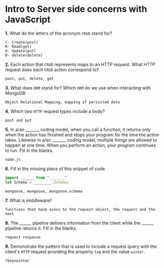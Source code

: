 # Intro to Server side concerns with JavaScript

**1.** What do the letters of the acronym `CRUD` stand for?
<!-- enter you answer in the space below -->
```
C- Create(post)
R- Read(get)
U- Update(put)
D- delete(delete)
```
**2.** Each action that `CRUD` represents maps to an HTTP request. What HTTP request does each `CRUD` action correspond to?
<!-- enter you answer in the space below -->
```
post, put, delete, get
```
**3.** What does `ORM` stand for? Which `ORM` do we use when interacting with MongoDB
<!-- enter you answer in the space below -->
```
Object Relational Mapping, mapping of persisted data
```
**4.** Which two `HTTP` request types include a body?
<!-- enter you answer in the space below -->
```
post and put
```
**5.** In a/an _______ coding model, when you call a function, it returns only when the action has finished and stops your program for the time the action takes. Likewise in a/an _______ coding model, multiple things are allowed to happen at one time. When you perform an action, your program continues to run.  Fill in the blanks.
<!-- enter you answer in the space below -->
```
node.js
```

**6.** Fill in the missing piece of this snippet of code.
```js
import ______ from "_______"
let Schema = ________.Schema;
```
<!-- enter you answer in the space below -->
```
mongoose, mongoose, mongoose.schema
```
**7.** What is middleware?
<!-- enter you answer in the space below -->
```
functions that have acess to the request object, the request and the next
```
**8.** The ______ pipeline delivers information from the client while the ______ pipeline returns it. Fill in the blanks. 
<!-- enter you answer in the space below -->
```
request response
```
**9.** 
Demonstrate the pattern that is used to include a request query with the client's `HTTP` request providing the property `tag` and the value `winter`.
<!-- enter you answer in the space below -->
```
?key=winter
```